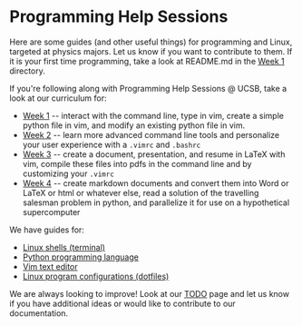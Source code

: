 Programming Help Sessions
=========================

Here are some guides (and other useful things) for programming and Linux,
targeted at physics majors. Let us know if you want to contribute to them. If
it is your first time programming, take a look at README.md in the [Week
1](week_1) directory.

If you're following along with Programming Help Sessions @ UCSB, take a look at
our curriculum for:

-   [Week 1](week_1/) -- interact with the command line, type in vim, create a
    simple python file in vim, and modify an existing python file in vim.
-   [Week 2](week_2/) -- learn more advanced command line tools and personalize
    your user experience with a `.vimrc` and `.bashrc`
-   [Week 3](week_3/) -- create a document, presentation, and resume in LaTeX
    with vim, compile these files into pdfs in the command line and by
    customizing your `.vimrc`
-   [Week 4](week_4/) -- create markdown documents and convert them into Word
    or LaTeX or html or whatever else, read a solution of the travelling
    salesman problem in python, and parallelize it for use on a hypothetical
    supercomputer

We have guides for:

-   [Linux shells (terminal)](shell/)
-   [Python programming language](python/)
-   [Vim text editor](vim/)
-   [Linux program configurations (dotfiles)](dotfiles/)

We are always looking to improve! Look at our [TODO](TODO.md) page and let us
know if you have additional ideas or would like to contribute to our
documentation.
